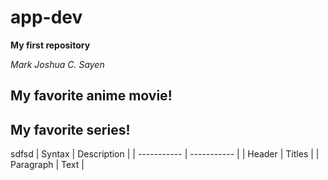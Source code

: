 # app-dev
**My first repository**

*Mark Joshua C. Sayen*



## My favorite anime movie!



## My favorite series!

sdfsd
| Syntax | Description |
| ----------- | ----------- |
| Header | Titles |
| Paragraph | Text |
